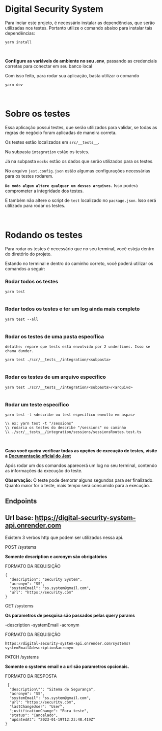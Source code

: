 # Digital Security System

Para inciar este projeto, é necessário instalar as dependências, que serão utilizadas nos testes. Portanto utilize o comando abaixo para instalar tais dependências:

````
yarn install
````
<br>

**Configure as variáveis de ambiente no seu .env**, passando as credenciais corretas para conectar em seu banco local


Com isso feito, para rodar sua aplicação, basta utilizar o comando
````
yarn dev
````

<br>

# **Sobre os testes**

Essa aplicação possui testes, que serão utilizados para validar, se todas as regras de negócio foram aplicadas de maneira correta.

Os testes estão localizados em `src/__tests__`.

Na subpasta `integration` estão os testes.

Já na subpasta `mocks` estão os dados que serão utilizados para os testes.

No arquivo `jest.config.json` estão algumas configurações necessárias para os testes rodarem.

**`De modo algum altere qualquer um desses arquivos.`** Isso poderá comprometer a integridade dos testes.

E também não altere o script de `test` localizado no `package.json`. Isso será utilizado para rodar os testes.

<br>


# **Rodando os testes** 

Para rodar os testes é necessário que no seu terminal, você esteja dentro do diretório do projeto.

Estando no terminal e dentro do caminho correto, você poderá utilizar os comandos a seguir:

### Rodar todos os testes
````
yarn test
````
#
### Rodar todos os testes e ter um log ainda mais completo
````
yarn test --all
````
#

### Rodar os testes de uma pasta específica
`detalhe: repare que tests está envolvido por 2 underlines. Isso se chama dunder.`
````
yarn test ./scr/__tests__/integration/<subpasta>
````
#
### Rodar os testes de um arquivo específico
````
yarn test ./scr/__tests__/integration/<subpasta>/<arquivo>
````
#
### Rodar um teste específico
````
yarn test -t <describe ou test específico envolto em aspas>
````
````
\\ ex: yarn test -t "/sessions"
\\ rodaria os testes do describe "/sessions" no caminho
\\ ./scr/__tests__/integration/sessions/sessionsRoutes.test.ts
````

<br>


**Caso você queira verificar todas as opções de execução de testes, visite a [Documentação oficial do Jest](https://jestjs.io/docs/cli)**

Após rodar um dos comandos aparecerá um log no seu terminal, contendo as informações da execução do teste.

**Observação:** O teste pode demorar alguns segundos para ser finalizado. Quanto maior for o teste, mais tempo será consumido para a execução.

## Endpoints

## Url base: https://digital-security-system-api.onrender.com

Existem 3 verbos http que podem ser utilizados nessa api.

POST /systems

**Somente description e acronym são obrigatórios**

FORMATO DA REQUISIÇÃO
```
{
  "description": "Security System",
  "acronym": "SS",
  "systemEmail": "ss.system@gmail.com",
  "url": "https://security.com"
}
```
GET /systems

**Os parametros de pesquisa são passados pelas query params**

-description
-systemEmail
-acronym

FORMATO DA REQUISIÇÃO
```
https://digital-security-system-api.onrender.com/systems?systemEmail&description&acronym
```

PATCH /systems

**Somente o systems email e a url são parametros opcionais.**

FORMATO DA RESPOSTA
```
 {
  "description\"": "Sitema de Segurança",
  "acronym": "SS",
  "systemEmail": "ss.system@gmail.com",
  "url": "https://security.com",
  "lastChangeUser": "User",
  "justificationChange": "Para teste",
  "status": "Cancelado",
  "updatedAt": "2023-01-19T12:23:48.419Z"
}
```





